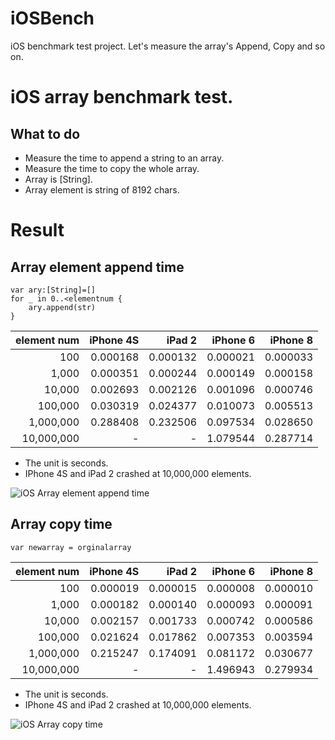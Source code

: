 # iOSBench
iOS benchmark test project.
Let's measure the array's Append, Copy and so on.

# iOS array benchmark test.

## What to do 


- Measure the time to append a string to an array.
- Measure the time to copy the whole array.
- Array is [String].
- Array element is string of 8192 chars.

# Result

## Array element append time

```
var ary:[String]=[]
for _ in 0..<elementnum {
	ary.append(str)
}
```


| element num | iPhone 4S | iPad 2   | iPhone 6 | iPhone 8 | 
|-------------:|-----------:|----------:|----------:|----------:| 
| 100         | 0.000168  | 0.000132 | 0.000021 | 0.000033 | 
| 1,000       | 0.000351  | 0.000244 | 0.000149 | 0.000158 | 
| 10,000      | 0.002693  | 0.002126 | 0.001096 | 0.000746 | 
| 100,000     | 0.030319  | 0.024377 | 0.010073 | 0.005513 | 
| 1,000,000   | 0.288408  | 0.232506 | 0.097534 | 0.028650 | 
| 10,000,000  | -         | -        | 1.079544 | 0.287714 | 

- The unit is seconds.
- IPhone 4S and iPad 2 crashed at 10,000,000 elements.



![iOS Array element append time](https://cdn-images-1.medium.com/max/800/1*ZbeuKGkZBPpRrOMCAkt6mg.png "iOS Array element append time")

## Array copy time

```
var newarray = orginalarray
```


| element num | iPhone 4S | iPad 2   | iPhone 6 | iPhone 8 | 
|-------------:|-----------:|----------:|----------:|----------:| 
| 100         | 0.000019  | 0.000015 | 0.000008 | 0.000010 | 
| 1,000       | 0.000182  | 0.000140 | 0.000093 | 0.000091 | 
| 10,000      | 0.002157  | 0.001733 | 0.000742 | 0.000586 | 
| 100,000     | 0.021624  | 0.017862 | 0.007353 | 0.003594 | 
| 1,000,000   | 0.215247  | 0.174091 | 0.081172 | 0.030677 | 
| 10,000,000  | -         | -        | 1.496943 | 0.279934 | 

- The unit is seconds.
- IPhone 4S and iPad 2 crashed at 10,000,000 elements.

![iOS Array copy time](https://cdn-images-1.medium.com/max/800/1*TfsOMTcm4ftLBMaE4RLvxg.png "iOS Array copy time")